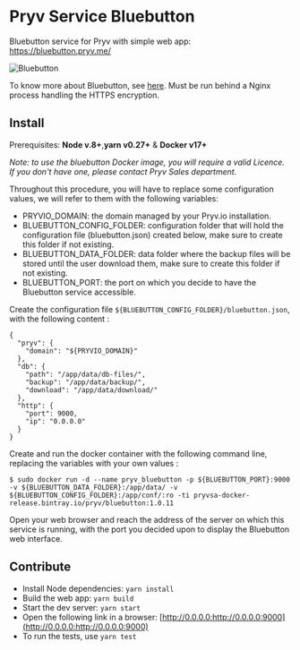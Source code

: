 # Pryv Service Bluebutton

Bluebutton service for Pryv with simple web app: https://bluebutton.pryv.me/

![Bluebutton](http://www.healthit.gov/sites/default/files/consumer_big_blue/bb-logo-215x215.jpg "Bluebutton")

To know more about Bluebutton, see [here](https://www.healthit.gov/patients-families/blue-button/about-blue-button).
Must be run behind a Nginx process handling the HTTPS encryption.

## Install

Prerequisites: **Node v.8+**,**yarn v0.27+** & **Docker v17+**

_Note: to use the bluebutton Docker image, you will require a valid Licence.
If you don't have one, please contact Pryv Sales department._

Throughout this procedure, you will have to replace some configuration values, we will refer to them with the following variables:
- PRYVIO_DOMAIN: the domain managed by your Pryv.io installation.
- BLUEBUTTON_CONFIG_FOLDER: configuration folder that will hold the configuration file (bluebutton.json) created below, make sure to create this folder if not existing.
- BLUEBUTTON_DATA_FOLDER: data folder where the backup files will be stored until the user download them, make sure to create this folder if not existing.
- BLUEBUTTON_PORT: the port on which you decide to have the Bluebutton service accessible.

Create the configuration file `${BLUEBUTTON_CONFIG_FOLDER}/bluebutton.json`, with the following content :
```
{
  "pryv": {
    "domain": "${PRYVIO_DOMAIN}"
  },
  "db": {
    "path": "/app/data/db-files/",
    "backup": "/app/data/backup/",
    "download": "/app/data/download/"
  },
  "http": {
    "port": 9000,
    "ip": "0.0.0.0"
  }
}
```

Create and run the docker container with the following command line, replacing the variables with your own values :

```shell
$ sudo docker run -d --name pryv_bluebutton -p ${BLUEBUTTON_PORT}:9000 -v ${BLUEBUTTON_DATA_FOLDER}:/app/data/ -v ${BLUEBUTTON_CONFIG_FOLDER}:/app/conf/:ro -ti pryvsa-docker-release.bintray.io/pryv/bluebutton:1.0.11
```

Open your web browser and reach the address of the server on which this service is running, with the port you decided upon to display the Bluebutton web interface.

## Contribute

- Install Node dependencies: `yarn install`
- Build the web app: `yarn build`
- Start the dev server: `yarn start`
- Open the following link in a browser: [http://0.0.0.0:http://0.0.0.0:9000](http://0.0.0.0:http://0.0.0.0:9000)
- To run the tests, use `yarn test`
